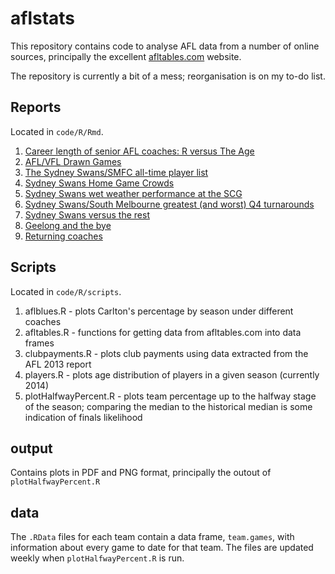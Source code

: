 # aflstats
This repository contains code to analyse AFL data from a number of online sources, principally the excellent [afltables.com](http://afltables.com/afl/afl_index.html) website.

The repository is currently a bit of a mess; reorganisation is on my to-do list.

## Reports
Located in `code/R/Rmd`.

1. [Career length of senior AFL coaches: R versus The Age](https://github.com/neilfws/aflstats/blob/master/code/R/Rmd/coaches_career_length/coaches.md)
1. [AFL/VFL Drawn Games](https://github.com/neilfws/aflstats/blob/master/code/R/Rmd/drawn_games/drawn_games.md)
1. [The Sydney Swans/SMFC all-time player list](https://github.com/neilfws/aflstats/blob/master/code/R/Rmd/swans_alltime_players/swans_alltime.md)
1. [Sydney Swans Home Game Crowds](https://github.com/neilfws/aflstats/blob/master/code/R/Rmd/swans_home_crowd/swans_home_crowd.md)
1. [Sydney Swans wet weather performance at the SCG](https://github.com/neilfws/aflstats/blob/master/code/R/Rmd/swans_scg_rain/scg_rain.md)
1. [Sydney Swans/South Melbourne greatest (and worst) Q4 turnarounds](https://github.com/neilfws/aflstats/blob/master/code/R/Rmd/swans_turnarounds/turnaround.md)
1. [Sydney Swans versus the rest](https://github.com/neilfws/aflstats/blob/master/code/R/Rmd/swans_versus_x/swans_versus_x.md)
1. [Geelong and the bye](https://github.com/neilfws/aflstats/blob/master/code/R/Rmd/bye_scoring/bye_scoring.md)
1. [Returning coaches](https://github.com/neilfws/aflstats/blob/master/code/R/Rmd/returning_coaches/returning_coaches.md)

## Scripts
Located in `code/R/scripts`.

1. aflblues.R - plots Carlton's percentage by season under different coaches
1. afltables.R - functions for getting data from afltables.com into data frames
1. clubpayments.R - plots club payments using data extracted from the AFL 2013 report
1. players.R - plots age distribution of players in a given season (currently 2014)
1. plotHalfwayPercent.R - plots team percentage up to the halfway stage of the season; comparing the median to the historical median is some indication of finals likelihood

## output
Contains plots in PDF and PNG format, principally the outout of `plotHalfwayPercent.R`

## data
The `.RData` files for each team contain a data frame, `team.games`, with information about every game to date for that team. The files are updated weekly when `plotHalfwayPercent.R` is run.
